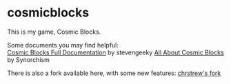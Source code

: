 # cosmicblocks

This is my game, Cosmic Blocks.
  
Some documents you may find helpful:  
[Cosmic Blocks Full Documentation](https://docs.google.com/document/d/1cIwGEWhQYZUPRn1sBzatFuVSNau3VPHxOu9ffszejU4/edit)  by stevengeeky
[All About Cosmic Blocks](https://docs.google.com/document/d/1c_rIYxdl2udNHXPFnHj5ELoYPjtej4hDjy7nCHnceG0/edit#heading=h.dhlf4i9fg1qh)  by Synorchism
  
There is also a fork available here, with some new features:
[chrstrew's fork](https://github.com/chrstew/cblox)


